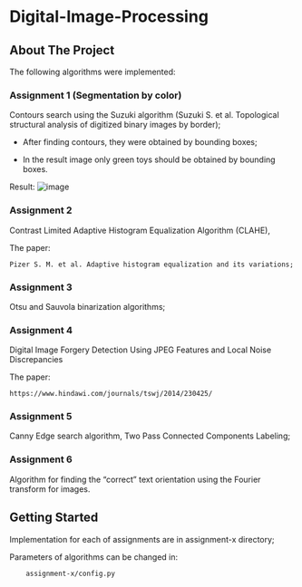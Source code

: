 # Digital-Image-Processing

## About The Project

The following algorithms were implemented:


### Assignment 1 (Segmentation by color)

Contours search using the Suzuki algorithm (Suzuki S. et al. Topological structural analysis of digitized binary images by border);

- After finding contours, they were obtained by bounding boxes;

- In the result image only green toys should be obtained by bounding boxes.

Result:
![image](https://user-images.githubusercontent.com/113569606/191006904-8eebb249-43ec-484e-8fb9-5b325a812e99.png)


### Assignment 2

Contrast Limited Adaptive Histogram Equalization Algorithm (CLAHE), 

The paper: 

    Pizer S. M. et al. Adaptive histogram equalization and its variations;


### Assignment 3

Otsu and Sauvola binarization algorithms;


### Assignment 4

Digital Image Forgery Detection Using JPEG Features and Local Noise Discrepancies 

The paper: 
    
    https://www.hindawi.com/journals/tswj/2014/230425/


### Assignment 5

Canny Edge search algorithm, Two Pass Connected Components Labeling;


### Assignment 6

Algorithm for finding the “correct” text orientation using the Fourier transform for images.


## Getting Started

Implementation for each of assignments are in assignment-x directory;

Parameters of algorithms can be changed in:

        assignment-x/config.py

